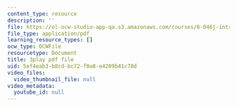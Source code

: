 ```yaml
---
content_type: resource
description: ''
file: https://ol-ocw-studio-app-qa.s3.amazonaws.com/courses/6-046j-introduction-to-algorithms-sma-5503-fall-2005/5ef4eab3b8cdbc72f0a8e4209b41c78d_qh5lSHCBiRs.pdf
file_type: application/pdf
learning_resource_types: []
ocw_type: OCWFile
resourcetype: Document
title: 3play pdf file
uid: 5ef4eab3-b8cd-bc72-f0a8-e4209b41c78d
video_files:
  video_thumbnail_file: null
video_metadata:
  youtube_id: null
---
```

